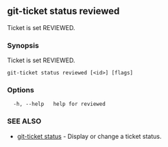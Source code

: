 ## git-ticket status reviewed

Ticket is set REVIEWED.

### Synopsis

Ticket is set REVIEWED.

```
git-ticket status reviewed [<id>] [flags]
```

### Options

```
  -h, --help   help for reviewed
```

### SEE ALSO

* [git-ticket status](git-ticket_status.md)	 - Display or change a ticket status.

